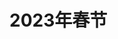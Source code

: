 # 2023年春节

<ImgView title="2023年春节" url="https://z.wiki/autoupload/20230204/Iwh4.1082X1732-IMG_2375.JPG" />

<ImgView title="2023年春节" url="https://z.wiki/autoupload/20230204/pldQ.4032X3024-IMG_2403.JPG" />

<ImgView title="2023年春节" url="https://z.wiki/autoupload/20230204/pzDR.3025X4032-IMG_2466.JPG" />

<ImgView title="2023春节" url="https://z.wiki/autoupload/20230204/Z9w4.4032X2885-IMG_2472.jpg" />

<ImgView title="2023春节" url="https://z.wiki/autoupload/20230204/qpqu.3419X2321-IMG_2475.JPG" />

<ImgView title="2023春节" url="https://z.wiki/autoupload/20230204/S4Rp.2457X3024-IMG_2511.JPG" />

<ImgView title="2023春节" url="https://z.wiki/autoupload/20230204/25de.3024X4032-IMG_2516.JPG" />

<ImgView title="2023春节" url="https://z.wiki/autoupload/20230204/yeVy.4032X3024-IMG_2517.JPG" />

<ImgView title="2023春节" url="https://z.wiki/autoupload/20230204/i5ql.3071X2728-IMG_2519.JPG" />

<ImgView title="2023春节" url="https://z.wiki/autoupload/20230204/GK6N.4160X2773-IMG_2520.JPG" />

<ImgView title="2023春节" url="https://z.wiki/autoupload/20230204/olhq.4160X2340-IMG_2544.JPG" />

<ImgView title="2023春节" url="https://z.wiki/autoupload/20230204/j9Yp.903X1023-IMG_2548.jpg" />

<ImgView title="2023春节" url="https://z.wiki/autoupload/20230204/wQc2.3024X4032-IMG_2572.JPG" />

<ImgView title="2023春节" url="https://z.wiki/autoupload/20230204/5c2Z.3024X4032-IMG_2573.JPG" />

<ImgView title="2023春节" url="https://z.wiki/autoupload/20230204/5Nqn.3001X2250-IMG_2600.JPG" />

<ImgView title="2023春节" url="https://z.wiki/autoupload/20230204/Cagv.4160X3120-IMG_2607.JPG" />

<ImgView title="2023春节" url="https://z.wiki/autoupload/20230204/ylDF.4160X3617-IMG_2608.JPG" />

<ImgView title="2023春节" url="https://z.wiki/autoupload/20230204/tGkL.4160X2773-IMG_2609.JPG" />

<ImgView title="2023春节" url="https://z.wiki/autoupload/20230204/OqP3.3024X4032-IMG_2410.JPG" />

<ImgView title="2023春节" url="https://z.wiki/autoupload/20230204/eJpn.3383X2815-IMG_2518.JPG" />
